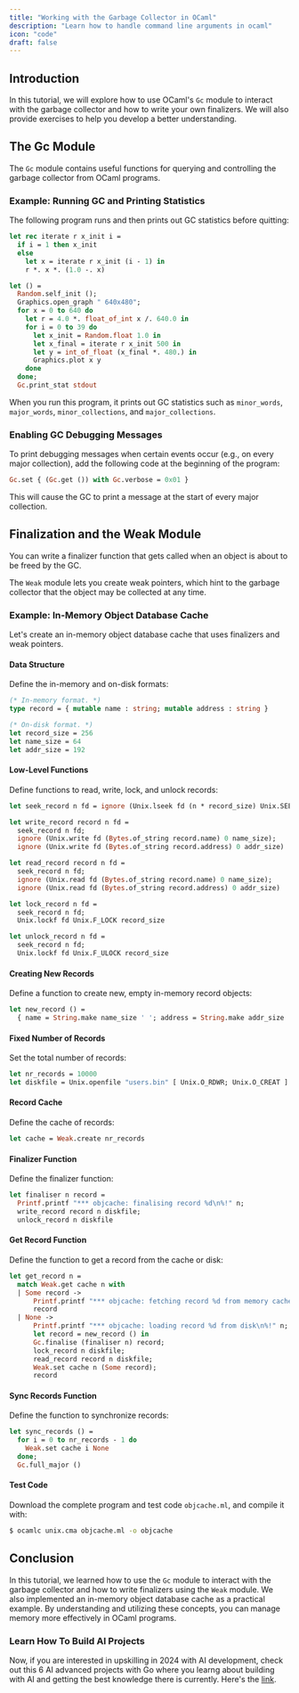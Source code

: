 ```yaml
---
title: "Working with the Garbage Collector in OCaml"
description: "Learn how to handle command line arguments in ocaml"
icon: "code"
draft: false
---
```


## Introduction

In this tutorial, we will explore how to use OCaml's `Gc` module to interact with the garbage collector and how to write your own finalizers. We will also provide exercises to help you develop a better understanding.

## The Gc Module

The `Gc` module contains useful functions for querying and controlling the garbage collector from OCaml programs.

### Example: Running GC and Printing Statistics

The following program runs and then prints out GC statistics before quitting:

```ocaml
let rec iterate r x_init i =
  if i = 1 then x_init
  else
    let x = iterate r x_init (i - 1) in
    r *. x *. (1.0 -. x)

let () =
  Random.self_init ();
  Graphics.open_graph " 640x480";
  for x = 0 to 640 do
    let r = 4.0 *. float_of_int x /. 640.0 in
    for i = 0 to 39 do
      let x_init = Random.float 1.0 in
      let x_final = iterate r x_init 500 in
      let y = int_of_float (x_final *. 480.) in
      Graphics.plot x y
    done
  done;
  Gc.print_stat stdout
```

When you run this program, it prints out GC statistics such as `minor_words`, `major_words`, `minor_collections`, and `major_collections`.

### Enabling GC Debugging Messages

To print debugging messages when certain events occur (e.g., on every major collection), add the following code at the beginning of the program:

```ocaml
Gc.set { (Gc.get ()) with Gc.verbose = 0x01 }
```

This will cause the GC to print a message at the start of every major collection.

## Finalization and the Weak Module

You can write a finalizer function that gets called when an object is about to be freed by the GC.

The `Weak` module lets you create weak pointers, which hint to the garbage collector that the object may be collected at any time.

### Example: In-Memory Object Database Cache

Let's create an in-memory object database cache that uses finalizers and weak pointers.

#### Data Structure

Define the in-memory and on-disk formats:

```ocaml
(* In-memory format. *)
type record = { mutable name : string; mutable address : string }

(* On-disk format. *)
let record_size = 256
let name_size = 64
let addr_size = 192
```

#### Low-Level Functions

Define functions to read, write, lock, and unlock records:

```ocaml
let seek_record n fd = ignore (Unix.lseek fd (n * record_size) Unix.SEEK_SET)

let write_record record n fd =
  seek_record n fd;
  ignore (Unix.write fd (Bytes.of_string record.name) 0 name_size);
  ignore (Unix.write fd (Bytes.of_string record.address) 0 addr_size)

let read_record record n fd =
  seek_record n fd;
  ignore (Unix.read fd (Bytes.of_string record.name) 0 name_size);
  ignore (Unix.read fd (Bytes.of_string record.address) 0 addr_size)

let lock_record n fd =
  seek_record n fd;
  Unix.lockf fd Unix.F_LOCK record_size

let unlock_record n fd =
  seek_record n fd;
  Unix.lockf fd Unix.F_ULOCK record_size
```

#### Creating New Records

Define a function to create new, empty in-memory record objects:

```ocaml
let new_record () =
  { name = String.make name_size ' '; address = String.make addr_size ' ' }
```

#### Fixed Number of Records

Set the total number of records:

```ocaml
let nr_records = 10000
let diskfile = Unix.openfile "users.bin" [ Unix.O_RDWR; Unix.O_CREAT ] 0o666
```

#### Record Cache

Define the cache of records:

```ocaml
let cache = Weak.create nr_records
```

#### Finalizer Function

Define the finalizer function:

```ocaml
let finaliser n record =
  Printf.printf "*** objcache: finalising record %d\n%!" n;
  write_record record n diskfile;
  unlock_record n diskfile
```

#### Get Record Function

Define the function to get a record from the cache or disk:

```ocaml
let get_record n =
  match Weak.get cache n with
  | Some record ->
      Printf.printf "*** objcache: fetching record %d from memory cache\n%!" n;
      record
  | None ->
      Printf.printf "*** objcache: loading record %d from disk\n%!" n;
      let record = new_record () in
      Gc.finalise (finaliser n) record;
      lock_record n diskfile;
      read_record record n diskfile;
      Weak.set cache n (Some record);
      record
```

#### Sync Records Function

Define the function to synchronize records:

```ocaml
let sync_records () =
  for i = 0 to nr_records - 1 do
    Weak.set cache i None
  done;
  Gc.full_major ()
```

#### Test Code

Download the complete program and test code `objcache.ml`, and compile it with:

```sh
$ ocamlc unix.cma objcache.ml -o objcache
```

## Conclusion

In this tutorial, we learned how to use the `Gc` module to interact with the garbage collector and how to write finalizers using the `Weak` module. We also implemented an in-memory object database cache as a practical example. By understanding and utilizing these concepts, you can manage memory more effectively in OCaml programs.

### Learn How To Build AI Projects

Now, if you are interested in upskilling in 2024 with AI development, check out this 6 AI advanced projects with Go where you learng about building with AI and getting the best knowledge there is currently. Here's the [link](https://akhilsharmatech.gumroad.com/l/zgxqq).